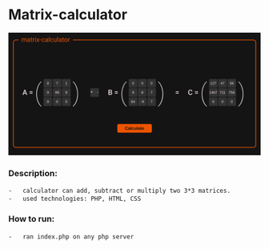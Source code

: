 # Matrix-calculator

![thumbnail](matrixCalculatorScreenshot.png)


### Description:
    -   calculator can add, subtract or multiply two 3*3 matrices.
    -   used technologies: PHP, HTML, CSS
### How to run:
    -   ran index.php on any php server
